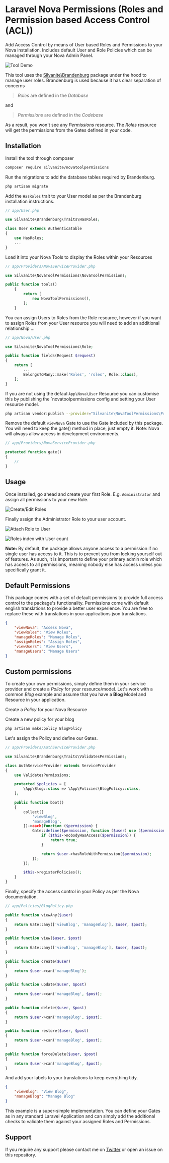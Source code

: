 # Laravel Nova Permissions (Roles and Permission based Access Control (ACL))

Add Access Control by means of User based Roles and Permissions to your Nova installation. Includes default User and Role Policies which can be managed through your Nova Admin Panel.

![Tool Demo](./preview-demo.gif)

This tool uses the [Silvanite\Brandenburg](https://github.com/Silvanite/brandenburg) package under the hood to manage user roles. Brandenburg is used because it has clear separation of concerns

> *Roles* are defined in the *Database*

and

> *Permissions* are defined in the *Codebase*

As a result, you won't see any *Permissions* resource. The *Roles* resource will get the permissions from the Gates defined in your code.

## Installation

Install the tool through composer

```sh
composer require silvanite/novatoolpermissions
```

Run the migrations to add the database tables required by Brandenburg.

```sh
php artisan migrate
```

Add the `HasRoles` trait to your User model as per the Brandenburg installation instructions.

```php
// app/User.php

use Silvanite\Brandenburg\Traits\HasRoles;

class User extends Authenticatable
{
    use HasRoles;
    ...
}
```

Load it into your Nova Tools to display the Roles within your Resources

```php
// app/Providers/NovaServiceProvider.php

use Silvanite\NovaToolPermissions\NovaToolPermissions;

public function tools()
    {
        return [
            new NovaToolPermissions(),
        ];
    }
```

You can assign Users to Roles from the Role resource, however if you want to assign Roles from your User resource you will need to add an additional relationship ...

```php
// app/Nova/User.php

use Silvanite\NovaToolPermissions\Role;

public function fields(Request $request)
{
    return [
        ...
        BelongsToMany::make('Roles', 'roles', Role::class),
    ];
}
```

If you are not using the defaul `App\Nova\User` Resource you can customise this by publishing the `novatoolpermissions config and setting your User resource model.

```sh
php artisan vendor:publish --provider="Silvanite\NovaToolPermissions\Providers\PackageServiceProvider"
```

Remove the default `viewNova` Gate to use the Gate included by this package. You will need to keep the gate() method in place, just empty it.
Note: Nova will always allow access in development environments.

```php
// app/Providers/NovaServiceProvider.php

protected function gate()
{
    //
}
```

## Usage

Once installed, go ahead and create your first Role. E.g. `Administrator` and assign all permissions to your new Role.

![Create/Edit Roles](./preview-addrole.png)

Finally assign the Administrator Role to your user account.

![Attach Role to User](./preview-attachuser.png)

![Roles index with User count](./preview-roles.png)

**Note:** By default, the package allows anyone access to a permission if no single user has access to it. This is to prevent you from locking yourself out of features. As such, it is important to define your primary admin role which has access to all permissions, meaning nobody else has access unless you specifically grant it.

## Default Permissions

This package comes with a set of default permissions to provide full access control to the package's functionality. Permissions come with default english translations to provide a better user experience. You are free to replace these with translations in your applications json translations.

```json
{
    "viewNova": "Access Nova",
    "viewRoles": "View Roles",
    "manageRoles": "Manage Roles",
    "assignRoles": "Assign Roles",
    "viewUsers": "View Users",
    "manageUsers": "Manage Users"
}
```

## Custom permissions

To create your own permissions, simply define them in your service provider and create a *Policy* for your resource/model. Let's work with a common *Blog* example and assume that you have a **Blog** Model and Resource in your application.

Create a *Policy* for your Nova Resource

Create a new policy for your blog

```sh
php artisan make:policy BlogPolicy
```

Let's assign the Policy and define our Gates.

```php
// app/Providers/AuthServiceProvider.php

use Silvanite\Brandenburg\Traits\ValidatesPermissions;

class AuthServiceProvider extends ServiceProvider
{
    use ValidatesPermissions;

    protected $policies = [
        \App\Blog::class => \App\Policies\BlogPolicy::class,
    ];

    public function boot()
    {
        collect([
            'viewBlog',
            'manageBlog',
        ])->each(function ($permission) {
            Gate::define($permission, function ($user) use ($permission) {
                if ($this->nobodyHasAccess($permission)) {
                    return true;
                }

                return $user->hasRoleWithPermission($permission);
            });
        });

        $this->registerPolicies();
    }
}
```

Finally, specify the access control in your Policy as per the Nova documentation.

```php
// app/Policies/BlogPolicy.php

public function viewAny($user)
{
    return Gate::any(['viewBlog', 'manageBlog'], $user, $post);
}

public function view($user, $post)
{
    return Gate::any(['viewBlog', 'manageBlog'], $user, $post);
}

public function create($user)
{
    return $user->can('manageBlog');
}

public function update($user, $post)
{
    return $user->can('manageBlog', $post);
}

public function delete($user, $post)
{
    return $user->can('manageBlog', $post);
}

public function restore($user, $post)
{
    return $user->can('manageBlog', $post);
}

public function forceDelete($user, $post)
{
    return $user->can('manageBlog', $post);
}
```

And add your labels to your translations to keep everything tidy.

```json
{
    "viewBlog": "View Blog",
    "manageBlog": "Manage Blog"
}
```

This example is a super-simple implementation. You can define your Gates as in any standard Laravel Application and can simply add the additional checks to validate them against your assigned Roles and Permissions.

## Support

If you require any support please contact me on [Twitter](https://twitter.com/m2de_io) or open an issue on this repository.
